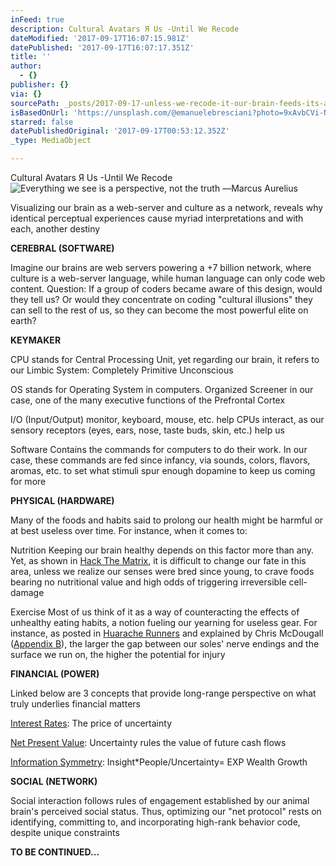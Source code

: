 ```yaml
---
inFeed: true
description: Cultural Avatars Я Us -Until We Recode
dateModified: '2017-09-17T16:07:15.981Z'
datePublished: '2017-09-17T16:07:17.351Z'
title: ''
author:
  - {}
publisher: {}
via: {}
sourcePath: _posts/2017-09-17-unless-we-recode-it-our-brain-feeds-its-avatar-to-coders.md
isBasedOnUrl: 'https://unsplash.com/@emanuelebresciani?photo=9xAvbCVi-Nk) '
starred: false
datePublishedOriginal: '2017-09-17T00:53:12.352Z'
_type: MediaObject

---
```

Cultural Avatars Я Us -Until We Recode
![Everything we see is a perspective, not the truth ―Marcus Aurelius](https://imgflo.herokuapp.com/graph/2b2431f8e7ba7b0/69cc6f5aa2e07d256d2fb60d0c3e82d0/croprotate.png?cropheight=4910&cropwidth=7360&degrees=0&input=https%3A%2F%2Fthe-grid-user-content.s3-us-west-2.amazonaws.com%2Fc79d3ac5-6db6-4deb-b211-4021caf4517d.png&x=0&y=0)

Visualizing our brain as a web-server and culture as a network, reveals why identical perceptual experiences cause myriad interpretations and with each, another destiny

**CEREBRAL (SOFTWARE)**

Imagine our brains are web servers powering a +7 billion network, where culture is a web-server language, while human language can only code web content. Question: If a group of coders became aware of this design, would they tell us? Or would they concentrate on coding "cultural illusions" they can sell to the rest of us, so they can become the most powerful elite on earth?

**KEYMAKER**

CPU stands for Central Processing Unit, yet regarding our brain, it refers to our Limbic System: Completely Primitive Unconscious

OS stands for Operating System in computers. Organized Screener in our case, one of the many executive functions of the Prefrontal Cortex

I/O (Input/Output) monitor, keyboard, mouse, etc. help CPUs interact, as our sensory receptors (eyes, ears, nose, taste buds, skin, etc.) help us

Software Contains the commands for computers to do their work. In our case, these commands are fed since infancy, via sounds, colors, flavors, aromas, etc. to set what stimuli spur enough dopamine to keep us coming for more

**PHYSICAL (HARDWARE)**

Many of the foods and habits said to prolong our health might be harmful or at best useless over time. For instance, when it comes to:

Nutrition Keeping our brain healthy depends on this factor more than any. Yet, as shown in [Hack The Matrix][0], it is difficult to change our fate in this area, unless we realize our senses were bred since young, to crave foods bearing no nutritional value and high odds of triggering irreversible cell-damage

Exercise Most of us think of it as a way of counteracting the effects of unhealthy eating habits, a notion fueling our yearning for useless gear. For instance, as posted in [Huarache Runners][1] and explained by Chris McDougall ([Appendix B][0]), the larger the gap between our soles' nerve endings and the surface we run on, the higher the potential for injury

**FINANCIAL (POWER)**

Linked below are 3 concepts that provide long-range perspective on what truly underlies financial matters

[Interest Rates][2]: The price of uncertainty

[Net Present Value][3]: Uncertainty rules the value of future cash flows

[Information Symmetry][4]: Insight\*People/Uncertainty= EXP Wealth Growth

**SOCIAL (NETWORK)**

Social interaction follows rules of engagement established by our animal brain's perceived social status. Thus, optimizing our "net protocol" rests on identifying, committing to, and incorporating high-rank behavior code, despite unique constraints

**TO BE CONTINUED...**

[0]: http://www.infoasy.com/
[1]: https://www.strava.com/clubs/huarache-runners
[2]: http://sequoian.com/2015/09/wp-contentuploads201610the-discount-rate-pyramid-scheme-2-0-pdf/
[3]: http://sequoian.com/2017/08/wp-contentuploads201708predator-prey2-pdf/
[4]: http://sequoian.com/2016/03/wp-contentuploads201708information_symmetry-pdf/
